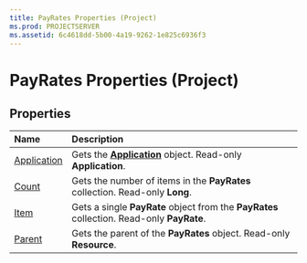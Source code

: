 ```yaml
---
title: PayRates Properties (Project)
ms.prod: PROJECTSERVER
ms.assetid: 6c4618dd-5b00-4a19-9262-1e825c6936f3
---
```



# PayRates Properties (Project)

## Properties



|**Name**|**Description**|
|:-----|:-----|
|[Application](payrates-application-property-project.md)|Gets the  **[Application](application-object-project.md)** object. Read-only **Application**.|
|[Count](payrates-count-property-project.md)|Gets the number of items in the  **PayRates** collection. Read-only **Long**.|
|[Item](payrates-item-property-project.md)|Gets a single  **PayRate** object from the **PayRates** collection. Read-only **PayRate**.|
|[Parent](payrates-parent-property-project.md)|Gets the parent of the  **PayRates** object. Read-only **Resource**.|

